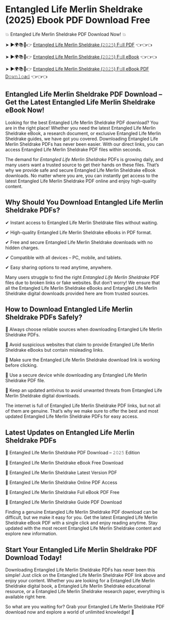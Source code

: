 # Entangled Life Merlin Sheldrake (2025) Ebook PDF Download Free

💥 Entangled Life Merlin Sheldrake PDF Download Now! 💥

➤ ►🌍📚📱👉 [Entangled Life Merlin Sheldrake (𝟸𝟶𝟸𝟻) F𝚞ll PDF](https://getpdf.xyz/entangled-life-merlin-sheldrake) 👈👈👈


➤ ►🌍📚📱👉 [Entangled Life Merlin Sheldrake (𝟸𝟶𝟸𝟻) F𝚞ll eBook](https://getpdf.xyz/entangled-life-merlin-sheldrake) 👈👈👈


➤ ►🌍📚📱👉 [Entangled Life Merlin Sheldrake (𝟸𝟶𝟸𝟻) F𝚞ll eBook PDF D𝚘𝚠𝚗𝚕𝚘a𝚍](https://getpdf.xyz/entangled-life-merlin-sheldrake) 👈👈👈


## Entangled Life Merlin Sheldrake PDF Download – Get the Latest Entangled Life Merlin Sheldrake eBook Now!

Looking for the best Entangled Life Merlin Sheldrake PDF download? You are in the right place! Whether you need the latest Entangled Life Merlin Sheldrake eBook, a research document, or exclusive Entangled Life Merlin Sheldrake guides, we have got you covered. Downloading Entangled Life Merlin Sheldrake PDFs has never been easier. With our direct links, you can access Entangled Life Merlin Sheldrake PDF files within seconds.

The demand for *Entangled Life Merlin Sheldrake* PDFs is growing daily, and many users want a trusted source to get their hands on these files. That’s why we provide safe and secure Entangled Life Merlin Sheldrake eBook downloads. No matter where you are, you can instantly get access to the latest Entangled Life Merlin Sheldrake PDF online and enjoy high-quality content.

## Why Should You Download Entangled Life Merlin Sheldrake PDFs?

✔ Instant access to Entangled Life Merlin Sheldrake files without waiting.

✔ High-quality Entangled Life Merlin Sheldrake eBooks in PDF format.

✔ Free and secure Entangled Life Merlin Sheldrake downloads with no hidden charges.

✔ Compatible with all devices – PC, mobile, and tablets.

✔ Easy sharing options to read anytime, anywhere.

Many users struggle to find the right *Entangled Life Merlin Sheldrake* PDF files due to broken links or fake websites. But don’t worry! We ensure that all the Entangled Life Merlin Sheldrake eBooks and Entangled Life Merlin Sheldrake digital downloads provided here are from trusted sources.

## How to Download Entangled Life Merlin Sheldrake PDFs Safely?

📌 Always choose reliable sources when downloading Entangled Life Merlin Sheldrake PDFs.

📌 Avoid suspicious websites that claim to provide Entangled Life Merlin Sheldrake eBooks but contain misleading links.

📌 Make sure the Entangled Life Merlin Sheldrake download link is working before clicking.

📌 Use a secure device while downloading any Entangled Life Merlin Sheldrake PDF file.

📌 Keep an updated antivirus to avoid unwanted threats from Entangled Life Merlin Sheldrake digital downloads.

The internet is full of Entangled Life Merlin Sheldrake PDF links, but not all of them are genuine. That’s why we make sure to offer the best and most updated Entangled Life Merlin Sheldrake PDFs for easy access.

## Latest Updates on Entangled Life Merlin Sheldrake PDFs

🔹 Entangled Life Merlin Sheldrake PDF Download – 𝟸𝟶𝟸𝟻 Edition

🔹 Entangled Life Merlin Sheldrake eBook Free Download

🔹 Entangled Life Merlin Sheldrake Latest Version PDF

🔹 Entangled Life Merlin Sheldrake Online PDF Access

🔹 Entangled Life Merlin Sheldrake Full eBook PDF Free

🔹 Entangled Life Merlin Sheldrake Guide PDF Download

Finding a genuine Entangled Life Merlin Sheldrake PDF download can be difficult, but we make it easy for you. Get the latest Entangled Life Merlin Sheldrake eBook PDF with a single click and enjoy reading anytime. Stay updated with the most recent Entangled Life Merlin Sheldrake content and explore new information.

## Start Your Entangled Life Merlin Sheldrake PDF Download Today!

Downloading Entangled Life Merlin Sheldrake PDFs has never been this simple! Just click on the Entangled Life Merlin Sheldrake PDF link above and enjoy your content. Whether you are looking for a Entangled Life Merlin Sheldrake digital book, a Entangled Life Merlin Sheldrake educational resource, or a Entangled Life Merlin Sheldrake research paper, everything is available right here.

So what are you waiting for? Grab your Entangled Life Merlin Sheldrake PDF download now and explore a world of unlimited knowledge! 🚀